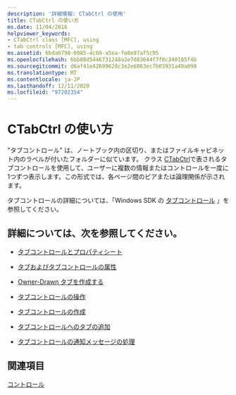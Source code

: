 ```yaml
---
description: '詳細情報: CTabCtrl の使用'
title: CTabCtrl の使い方
ms.date: 11/04/2016
helpviewer_keywords:
- CTabCtrl class [MFC], using
- tab controls [MFC], using
ms.assetid: 6bda6798-0085-4c09-a5ea-fe0e97af5c95
ms.openlocfilehash: 6bb88d5446731248a2e7d83644f7f8c340105f4b
ms.sourcegitcommit: d6af41e42699628c3e2e6063ec7b03931a49a098
ms.translationtype: MT
ms.contentlocale: ja-JP
ms.lasthandoff: 12/11/2020
ms.locfileid: "97202354"
---
```

# <a name="using-ctabctrl"></a>CTabCtrl の使い方

"タブコントロール" は、ノートブック内の区切り、またはファイルキャビネット内のラベルが付いたフォルダーに似ています。 クラス [CTabCtrl](../mfc/reference/ctabctrl-class.md)で表されるタブコントロールを使用して、ユーザーに複数の情報またはコントロールを一度に1つずつ表示します。この形式では、各ページ間のピアまたは論理関係が示されます。

タブコントロールの詳細については、「Windows SDK の [タブコントロール](/windows/win32/Controls/tab-controls) 」を参照してください。

## <a name="what-do-you-want-to-know-more-about"></a>詳細については、次を参照してください。

- [タブコントロールとプロパティシート](../mfc/tab-controls-and-property-sheets.md)

- [タブおよびタブコントロールの属性](../mfc/tabs-and-tab-control-attributes.md)

- [Owner-Drawn タブを作成する](../mfc/making-owner-drawn-tabs.md)

- [タブコントロールの操作](../mfc/working-with-a-tab-control.md)

- [タブコントロールの作成](../mfc/creating-the-tab-control.md)

- [タブコントロールへのタブの追加](../mfc/adding-tabs-to-a-tab-control.md)

- [タブコントロールの通知メッセージの処理](../mfc/processing-tab-control-notification-messages.md)

## <a name="see-also"></a>関連項目

[コントロール](../mfc/controls-mfc.md)

